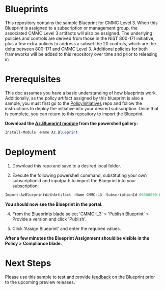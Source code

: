 # Blueprints
This repository contains the sample Blueprint for CMMC Level 3.  When this Blueprint is assigned to a subscription or management group, the associated CMMC Level 3 artifacts will also be assigned. The underlying policies and controls are derived from those in the NIST 800-171 initiative, plus a few extra polices to address a subset the 20 controls, which are the delta between 800-171 and CMMC Level 3.  Additional policies for both frameworks will be added to this repository over time and prior to releasing in
# Prerequisites
This doc assumes you have a basic understanding of how blueprints work. Additionally, as the policy artifact assigned by this blueprint is also a sample, you must first go to the [PolicyInitiatives](https://github.com/adamdimopoulos/PolicyInitiatives) repo and follow the instructions to deploy the initiative into your desired subscription.  Once that is complete, you can return to this repository to import the Blueprint.

 **Download the [Az.Blueprint module](https://powershellgallery.com/packages/Az.Blueprint/) from the powershell gallery:**
  ```powershell 
  Install-Module -Name Az.Blueprint
  ```

# Deployment
1. Download this repo and save to a desired local folder.

3. Execute the following powershell command, substituting your own subscriptionid and inputpath to import the Blueprint into your subscription: 
  ```powershell
  Import-AzBlueprintWithArtifact -Name CMMC-L3 -SubscriptionId 00000000-0000-0000-0000-000000000000 -InputPath  C:\Blueprints\SampleBlueprint
  ```
**You should now see the Blueprint in the portal.**

4. From the Blueprints blade select 'CMMC-L3' > 'Publish Blueprint' > Provide a version and click 'Publish'.  

5. Click 'Assign Blueprint' and enter the required values.

**After a few minutes the Blueprint Assignment should be visible in the Policy > Compliance blade.**

# Next Steps
Please use this sample to test and provide [feedback](https://aka.ms/feedbackazureblueprintcmmc) on the Blueprint prior to the upcoming preview releases.


